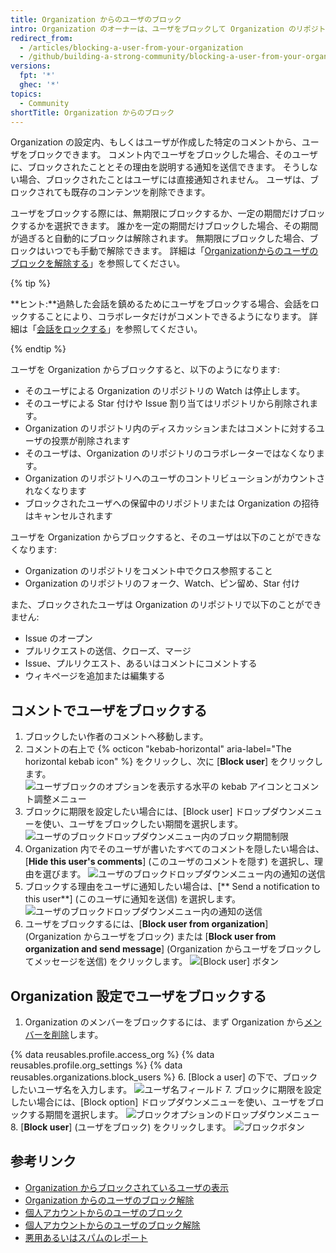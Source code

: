 ```yaml
---
title: Organization からのユーザのブロック
intro: Organization のオーナーは、ユーザをブロックして Organization のリポジトリ上で協力できないようにすることができます。
redirect_from:
  - /articles/blocking-a-user-from-your-organization
  - /github/building-a-strong-community/blocking-a-user-from-your-organization
versions:
  fpt: '*'
  ghec: '*'
topics:
  - Community
shortTitle: Organization からのブロック
---
```


Organization の設定内、もしくはユーザが作成した特定のコメントから、ユーザをブロックできます。 コメント内でユーザをブロックした場合、そのユーザに、ブロックされたこととその理由を説明する通知を送信できます。 そうしない場合、ブロックされたことはユーザには直接通知されません。 ユーザは、ブロックされても既存のコンテンツを削除できます。

ユーザをブロックする際には、無期限にブロックするか、一定の期間だけブロックするかを選択できます。 誰かを一定の期間だけブロックした場合、その期間が過ぎると自動的にブロックは解除されます。 無期限にブロックした場合、ブロックはいつでも手動で解除できます。 詳細は「[Organizationからのユーザのブロックを解除する](/communities/maintaining-your-safety-on-github/unblocking-a-user-from-your-organization)」を参照してください。

{% tip %}

**ヒント:**過熱した会話を鎮めるためにユーザをブロックする場合、会話をロックすることにより、コラボレータだけがコメントできるようになります。 詳細は「[会話をロックする](/communities/moderating-comments-and-conversations/locking-conversations)」を参照してください。

{% endtip %}

ユーザを Organization からブロックすると、以下のようになります:
- そのユーザによる Organization のリポジトリの Watch は停止します。
- そのユーザによる Star 付けや Issue 割り当てはリポジトリから削除されます。
- Organization のリポジトリ内のディスカッションまたはコメントに対するユーザの投票が削除されます
- そのユーザは、Organization のリポジトリのコラボレーターではなくなります。
- Organization のリポジトリへのユーザのコントリビューションがカウントされなくなります
- ブロックされたユーザへの保留中のリポジトリまたは Organization の招待はキャンセルされます

ユーザを Organization からブロックすると、そのユーザは以下のことができなくなります:
- Organization のリポジトリをコメント中でクロス参照すること
- Organization のリポジトリのフォーク、Watch、ピン留め、Star 付け

また、ブロックされたユーザは Organization のリポジトリで以下のことができません:
- Issue のオープン
- プルリクエストの送信、クローズ、マージ
- Issue、プルリクエスト、あるいはコメントにコメントする
- ウィキページを追加または編集する

## コメントでユーザをブロックする

1. ブロックしたい作者のコメントへ移動します。
2. コメントの右上で {% octicon "kebab-horizontal" aria-label="The horizontal kebab icon" %} をクリックし、次に [**Block user**] をクリックします。 ![ユーザブロックのオプションを表示する水平の kebab アイコンとコメント調整メニュー](/assets/images/help/repository/comment-menu-block-user.png)
3. ブロックに期限を設定したい場合には、[Block user] ドロップダウンメニューを使い、ユーザをブロックしたい期間を選択します。 ![ユーザのブロックドロップダウンメニュー内のブロック期間制限](/assets/images/help/organizations/org-block-options-menu-from-comment.png)
4. Organization 内でそのユーザが書いたすべてのコメントを隠したい場合は、[**Hide this user's comments**] (このユーザのコメントを隠す) を選択し、理由を選びます。 ![ユーザのブロックドロップダウンメニュー内の通知の送信](/assets/images/help/organizations/org-block-options-menu-hide-user-comments.png)
5. ブロックする理由をユーザに通知したい場合は、[** Send a notification to this user**] (このユーザに通知を送信) を選択します。 ![ユーザのブロックドロップダウンメニュー内の通知の送信](/assets/images/help/organizations/org-block-options-menu-send-notification.png)
6. ユーザをブロックするには、[**Block user from organization**] (Organization からユーザをブロック) または [**Block user from organization and send message**] (Organization からユーザをブロックしてメッセージを送信) をクリックします。 ![[Block user] ボタン](/assets/images/help/organizations/org-block-user-button-in-comment.png)

## Organization 設定でユーザをブロックする

1. Organization のメンバーをブロックするには、まず Organization から[メンバーを削除](/articles/removing-a-member-from-your-organization)します。

{% data reusables.profile.access_org %}
{% data reusables.profile.org_settings %}
{% data reusables.organizations.block_users %}
6. [Block a user] の下で、ブロックしたいユーザ名を入力します。 ![ユーザ名フィールド](/assets/images/help/organizations/org-block-username-field.png)
7. ブロックに期限を設定したい場合には、[Block option] ドロップダウンメニューを使い、ユーザをブロックする期間を選択します。 ![ブロックオプションのドロップダウンメニュー](/assets/images/help/organizations/org-block-options-menu.png)
8. [**Block user**] (ユーザをブロック) をクリックします。 ![ブロックボタン](/assets/images/help/organizations/org-block-user-button.png)

## 参考リンク

- [Organization からブロックされているユーザの表示](/communities/maintaining-your-safety-on-github/viewing-users-who-are-blocked-from-your-organization)
- [Organization からのユーザのブロック解除](/communities/maintaining-your-safety-on-github/unblocking-a-user-from-your-organization)
- [個人アカウントからのユーザのブロック](/communities/maintaining-your-safety-on-github/blocking-a-user-from-your-personal-account)
- [個人アカウントからのユーザのブロック解除](/communities/maintaining-your-safety-on-github/unblocking-a-user-from-your-personal-account)
- [悪用あるいはスパムのレポート](/communities/maintaining-your-safety-on-github/reporting-abuse-or-spam)
